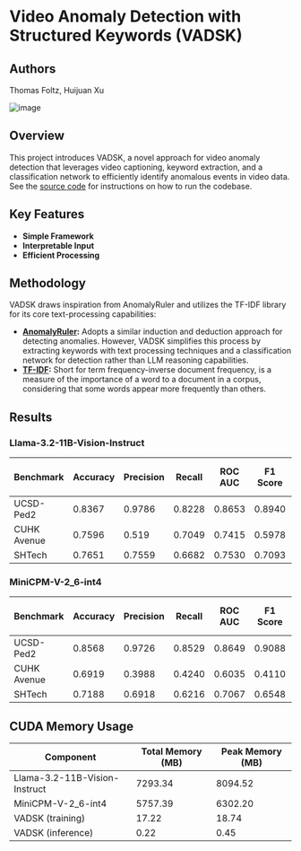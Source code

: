 # Video Anomaly Detection with Structured Keywords (VADSK)

## Authors

Thomas Foltz, Huijuan Xu


![image](https://github.com/user-attachments/assets/77c8f19e-bff2-4171-a5a9-694f24f3f4ec)

## Overview

This project introduces VADSK, a novel approach for video anomaly detection that leverages video captioning, keyword extraction, and a classification network to efficiently identify anomalous events in video data. See the [source code](src/README.md) for instructions on how to run the codebase.

## Key Features

*   **Simple Framework**
*   **Interpretable Input**
*   **Efficient Processing**

## Methodology

VADSK draws inspiration from AnomalyRuler and utilizes the TF-IDF library for its core text-processing capabilities:

*   **[AnomalyRuler](https://github.com/Yuchen413/AnomalyRuler):**  Adopts a similar induction and deduction approach for detecting anomalies. However, VADSK simplifies this process by extracting keywords with text processing techniques and a classification network for detection rather than LLM reasoning capabilities.
*   **[TF-IDF](https://scikit-learn.org/stable/modules/generated/sklearn.feature_extraction.text.TfidfVectorizer.html):** Short for term frequency-inverse document frequency, is a measure of the importance of a word to a document in a corpus, considering that some words appear more frequently than others.

## Results
### Llama-3.2-11B-Vision-Instruct
| Benchmark | Accuracy | Precision | Recall | ROC AUC | F1 Score | Avg Inference (s) |
|---|---|---|---|---|---|---|
| UCSD-Ped2 | 0.8367 | 0.9786 | 0.8228 | 0.8653 | 0.8940 | 5.77 |
| CUHK Avenue | 0.7596 | 0.519 | 0.7049 | 0.7415 | 0.5978| 5.38 |
| SHTech | 0.7651 | 0.7559 | 0.6682 | 0.7530 | 0.7093 | 5.17 |

### MiniCPM-V-2_6-int4
| Benchmark | Accuracy | Precision | Recall | ROC AUC | F1 Score | Avg Inference (s) |
|---|---|---|---|---|---|---|
| UCSD-Ped2 | 0.8568 | 0.9726 | 0.8529 | 0.8649 | 0.9088 | 2.43 |
| CUHK Avenue | 0.6919 | 0.3988 | 0.4240 | 0.6035 | 0.4110 | 2.12 |
| SHTech | 0.7188 | 0.6918 | 0.6216 | 0.7067 | 0.6548 | 2.09 |

## CUDA Memory Usage
| Component | Total Memory (MB) | Peak Memory (MB) |
|---|---|---|
| Llama-3.2-11B-Vision-Instruct | 7293.34 | 8094.52 |
| MiniCPM-V-2_6-int4 | 5757.39 | 6302.20 |
| VADSK (training) | 17.22 | 18.74 |
| VADSK (inference) | 0.22 | 0.45 |